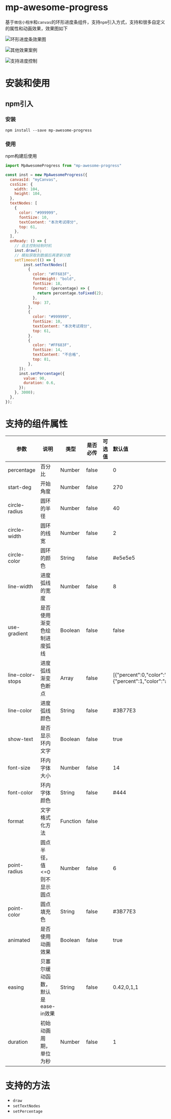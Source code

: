# mp-awesome-progress

基于`微信小程序`和`canvas`的环形进度条组件，支持`npm`引入方式，支持和很多自定义的属性和动画效果，效果图如下

![环形进度条效果图](https://qncdn.wbjiang.cn/%E7%8E%AF%E5%BD%A2%E8%BF%9B%E5%BA%A6%E6%9D%A1%E6%95%88%E6%9E%9C%E5%9B%BE.gif)

![其他效果案例](https://qncdn.wbjiang.cn/v1.4.0%E6%95%88%E6%9E%9C%E5%9B%BE.gif)

![支持进度控制](https://s1.ax1x.com/2020/04/10/GIvQCF.gif)

# 安装和使用

## npm引入

### 安装

```shell
npm install --save mp-awesome-progress
```

### 使用

npm构建后使用

```javascript
import MpAwesomeProgress from "mp-awesome-progress"

const inst = new MpAwesomeProgress({
  canvasId: "myCanvas",
  cssSize: {
    width: 104,
    height: 104,
  },
  textNodes: [
    {
      color: "#999999",
      fontSize: 10,
      textContent: "本次考试得分",
      top: 61,
    },
  ],
  onReady: () => {
    // 自主控制绘制时机
    inst.draw();
    // 模拟获取到数据后再更新分数
    setTimeout(() => {
        inst.setTextNodes([
          {
            color: "#FF683F",
            fontWeight: "bold",
            fontSize: 18,
            format: (percentage) => {
              return percentage.toFixed(2);
            },
            top: 37,
          },
          {
            color: "#999999",
            fontSize: 10,
            textContent: "本次考试得分",
            top: 61,
          },
          {
            color: "#FF683F",
            fontSize: 14,
            textContent: "不合格",
            top: 81,
          },
      ]);
      inst.setPercentage({
        value: 90,
        duration: 0.6,
      });
    }, 3000);
  },
});
```

# 支持的组件属性

| 参数             | 说明                        | 类型     | 是否必传 | 可选值 | 默认值                                                       |
| ---------------- | --------------------------- | -------- | -------- | ------ | :----------------------------------------------------------- |
| percentage       | 百分比                      | Number   | false    |        | 0                                                            |
| start-deg        | 开始角度                    | Number   | false    |        | 270                                                          |
| circle-radius    | 圆环的半径                  | Number   | false    |        | 40                                                           |
| circle-width     | 圆环的线宽                  | Number   | false    |        | 2                                                            |
| circle-color     | 圆环的颜色                  | String   | false    |        | #e5e5e5                                                      |
| line-width       | 进度弧线的宽度              | Number   | false    |        | 8                                                            |
| use-gradient     | 是否使用渐变色绘制进度弧线  | Boolean  | false    |        | false                                                         |
| line-color-stops | 进度弧线渐变色断点          | Array    | false    |        | [{"percent":0,"color":"#13CDE3"},{"percent":1,"color":"#3B77E3"}] |
| line-color       | 进度弧线颜色                | String   | false    |        | #3B77E3                                                      |
| show-text        | 是否显示环内文字            | Boolean  | false    |        | true                                                         |
| font-size        | 环内字体大小                | Number   | false    |        | 14                                                           |
| font-color       | 环内字体颜色                | String   | false    |        | #444                                                      |
| format           | 文字格式化方法              | Function | false    |        |                                                              |
| point-radius     | 圆点半径，值<=0则不显示圆点 | Number   | false    |        | 6                                                            |
| point-color      | 圆点填充色                  | String   | false    |        | \#3B77E3                                                     |
| animated         | 是否使用动画效果            | Boolean  | false    |        | true                                                         |
| easing           | 贝塞尔缓动函数，默认是ease-in效果 | String   | false    |        | 0.42,0,1,1                                                   |
| duration         | 初始动画周期，单位为秒          | Number   | false    |        | 1                                                            |

# 支持的方法

- `draw`
- `setTextNodes`
- `setPercentage`